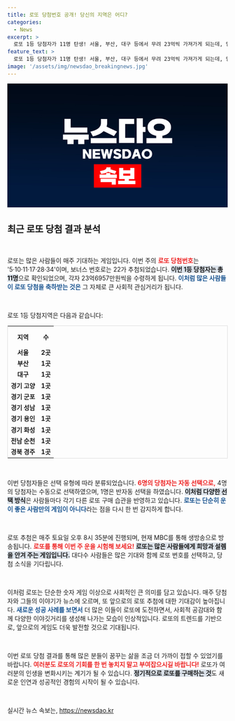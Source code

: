 ```yaml
---
title: 로또 당첨번호 공개! 당신의 지역은 어디?
categories:
  - News
excerpt: >
  로또 1등 당첨자가 11명 탄생! 서울, 부산, 대구 등에서 무려 23억씩 가져가게 되는데, 당신의 로또 복권은 몇 번이었나요? 클릭해서 당첨지역과 자세한 정보를 확인하세요!
feature_text: >
  로또 1등 당첨자가 11명 탄생! 서울, 부산, 대구 등에서 무려 23억씩 가져가게 되는데, 당신의 로또 복권은 몇 번이었나요? 클릭해서 당첨지역과 자세한 정보를 확인하세요!
image: '/assets/img/newsdao_breakingnews.jpg'
---
```


<p><img src="/assets/img/newsdao_breakingnews.jpg" alt="implanttips 속보" /></p>

<h2 data-ke-size="size26">최근 로또 당첨 결과 분석</h2>

<p data-ke-size="size16">&nbsp;</p>

<p>로또는 많은 사람들이 매주 기대하는 게임입니다. 이번 주의 <b><span style="color: #ee2323;">로또 당첨번호</span></b>는 '5·10·11·17·28·34'이며, 보너스 번호로는 22가 추첨되었습니다. <b><span style="background-color: #21538527;">이번 1등 당첨자는 총 11명</span></b>으로 확인되었으며, 각자 23억6957만원씩을 수령하게 됩니다. <b><span style="color: #1a5490;">이처럼 많은 사람들이 로또 당첨을 축하받는 것은</span></b> 그 자체로 큰 사회적 관심거리가 됩니다. </p>

<p data-ke-size="size16">&nbsp;</p>

<p>로또 1등 당첨지역은 다음과 같습니다:</p>

<table style="width: 100%; border: 1px solid #ddd;">
    <tr>
        <th style="text-align: center; height: 40px;">지역</th>
        <th style="text-align: center; height: 40px;">수</th>
    </tr>
    <tr>
        <td style="text-align: center; height: 17px;"><b>서울</b></td>
        <td style="text-align: center; height: 17px;"><b>2곳</b></td>
    </tr>
    <tr>
        <td style="text-align: center; height: 17px;"><b>부산</b></td>
        <td style="text-align: center; height: 17px;"><b>1곳</b></td>
    </tr>
    <tr>
        <td style="text-align: center; height: 17px;"><b>대구</b></td>
        <td style="text-align: center; height: 17px;"><b>1곳</b></td>
    </tr>
    <tr>
        <td style="text-align: center; height: 17px;"><b>경기 고양</b></td>
        <td style="text-align: center; height: 17px;"><b>1곳</b></td>
    </tr>
    <tr>
        <td style="text-align: center; height: 17px;"><b>경기 군포</b></td>
        <td style="text-align: center; height: 17px;"><b>1곳</b></td>
    </tr>
    <tr>
        <td style="text-align: center; height: 17px;"><b>경기 성남</b></td>
        <td style="text-align: center; height: 17px;"><b>1곳</b></td>
    </tr>
    <tr>
        <td style="text-align: center; height: 17px;"><b>경기 용인</b></td>
        <td style="text-align: center; height: 17px;"><b>1곳</b></td>
    </tr>
    <tr>
        <td style="text-align: center; height: 17px;"><b>경기 화성</b></td>
        <td style="text-align: center; height: 17px;"><b>1곳</b></td>
    </tr>
    <tr>
        <td style="text-align: center; height: 17px;"><b>전남 순천</b></td>
        <td style="text-align: center; height: 17px;"><b>1곳</b></td>
    </tr>
    <tr>
        <td style="text-align: center; height: 17px;"><b>경북 경주</b></td>
        <td style="text-align: center; height: 17px;"><b>1곳</b></td>
    </tr>
</table>

<p data-ke-size="size16">&nbsp;</p>

<p>이번 당첨자들은 선택 유형에 따라 분류되었습니다. <b><span style="color: #ee2323;">6명의 당첨자는 자동 선택으로,</span></b> 4명의 당첨자는 수동으로 선택하였으며, 1명은 반자동 선택을 하였습니다. <b><span style="background-color: #21538527;">이처럼 다양한 선택 방식</span></b>은 사람들마다 각기 다른 로또 구매 습관을 반영하고 있습니다. <b><span style="color: #1a5490;">로또는 단순히 운이 좋은 사람만의 게임이 아니다</span></b>라는 점을 다시 한 번 감지하게 합니다.</p>

<p data-ke-size="size16">&nbsp;</p>

<p>로또 추첨은 매주 토요일 오후 8시 35분에 진행되며, 현재 MBC를 통해 생방송으로 방송됩니다. <b><span style="color: #ee2323;">로또를 통해 이번 주 운을 시험해 보세요!</span></b> <b><span style="background-color: #21538527;">로또는 많은 사람들에게 희망과 설렘을 안겨 주는 게임입니다.</span></b> 대다수 사람들은 많은 기대와 함께 로또 번호를 선택하고, 당첨 소식을 기다립니다.</p>

<p data-ke-size="size16">&nbsp;</p>

<p>이처럼 로또는 단순한 숫자 게임 이상으로 사회적인 큰 의미를 담고 있습니다. 매주 당첨자와 그들의 이야기가 뉴스에 오르며, 또 앞으로의 로또 추첨에 대한 기대감이 높아집니다. <b><span style="color: #1a5490;">새로운 성공 사례를 보면서</span></b> 더 많은 이들이 로또에 도전하면서, 사회적 공감대와 함께 다양한 이야깃거리를 생성해 나가는 모습이 인상적입니다. 로또의 트렌드를 기반으로, 앞으로의 게임도 더욱 발전할 것으로 기대됩니다.</p>

<p data-ke-size="size16">&nbsp;</p>

<p>이번 로또 당첨 결과를 통해 많은 분들이 꿈꾸는 삶을 조금 더 가까이 접할 수 있었기를 바랍니다. <b><span style="color: #ee2323;">여러분도 로또의 기회를 한 번 놓치지 말고 부여잡으시길 바랍니다!</span></b> 로또가 여러분의 인생을 변화시키는 계기가 될 수 있습니다. <b><span style="background-color: #21538527;">정기적으로 로또를 구매하는 것</span></b>도 새로운 인연과 성공적인 경험의 시작이 될 수 있습니다. </p>

<p data-ke-size="size16">&nbsp;</p>
실시간 뉴스 속보는, <a href="https://newsdao.kr" rel="dofollow">https://newsdao.kr</a>


